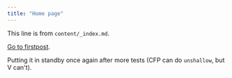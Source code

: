```yaml
---
title: "Home page"
---
```


This line is from `content/_index.md`.

[Go to firstpost](/firstpost/).

Putting it in standby once again after more tests (CFP can do `unshallow`, but V can't).
